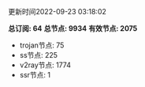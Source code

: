 更新时间2022-09-23 03:18:02

**总订阅: 64**
**总节点: 9934**
**有效节点: 2075**
- trojan节点: 75
- ss节点: 225
- v2ray节点: 1774
- ssr节点: 1
